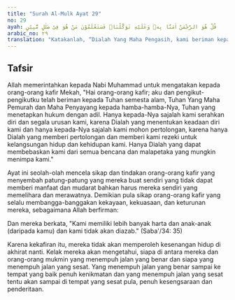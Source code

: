 ```yaml
---
title: "Surah Al-Mulk Ayat 29"
no: 29
ayah: قُلْ هُوَ الرَّحْمٰنُ اٰمَنَّا بِهٖ وَعَلَيْهِ تَوَكَّلْنَاۚ فَسَتَعْلَمُوْنَ مَنْ هُوَ فِيْ ضَلٰلٍ مُّبِيْنٍ 
arabic_no: ٢٩
translation: "Katakanlah, “Dialah Yang Maha Pengasih, kami beriman kepada-Nya dan kepada-Nya kami bertawakal. Maka kelak kamu akan tahu siapa yang berada dalam kesesatan yang nyata.” "
---
```


## Tafsir

Allah memerintahkan kepada Nabi Muhammad untuk mengatakan kepada orang-orang kafir Mekah, "Hai orang-orang kafir; aku dan pengikut-pengikutku telah beriman kepada Tuhan semesta alam, Tuhan Yang Maha Pemurah dan Maha Penyayang kepada hamba-hamba-Nya, Tuhan yang menetapkan hukum dengan adil. Hanya kepada-Nya sajalah kami serahkan diri dan segala urusan kami, karena Dialah yang menentukan keadaan diri kami dan hanya kepada-Nya sajalah kami mohon pertolongan, karena hanya Dialah yang memberi pertolongan dan memberi kami rezeki untuk kelangsungan hidup dan kehidupan kami. Hanya Dialah yang dapat membebaskan kami dari semua bencana dan malapetaka yang mungkin menimpa kami." 

Ayat ini seolah-olah mencela sikap dan tindakan orang-orang kafir yang menyembah patung-patung yang mereka buat sendiri yang tidak dapat memberi manfaat dan mudarat bahkan harus mereka sendiri yang memelihara dan merawatnya. Demikian pula sikap orang-orang kafir yang selalu membangga-banggakan kekayaan, kekuasaan, dan keturunan mereka, sebagaimana Allah berfirman:

Dan mereka berkata, "Kami memiliki lebih banyak harta dan anak-anak (daripada kamu) dan kami tidak akan diazab." (Saba'/34: 35)

Karena kekafiran itu, mereka tidak akan memperoleh kesenangan hidup di akhirat nanti. Kelak mereka akan mengetahui, siapa di antara mereka dan orang-orang mukmin yang menempuh jalan yang benar dan siapa yang menempuh jalan yang sesat. Yang menempuh jalan yang benar sampai ke tempat yang baik penuh kenikmatan dan yang menempuh jalan yang sesat tentu akan sampai di tempat yang sesat pula, penuh kesengsaraan dan penderitaan.